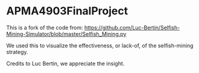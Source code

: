 # APMA4903FinalProject

This is a fork of the code from:
https://github.com/Luc-Bertin/Selfish-Mining-Simulator/blob/master/Selfish_Mining.py

We used this to visualize the effectiveness, or lack-of, of the selfish-mining strategy.

Credits to Luc Bertin, we appreciate the insight.
